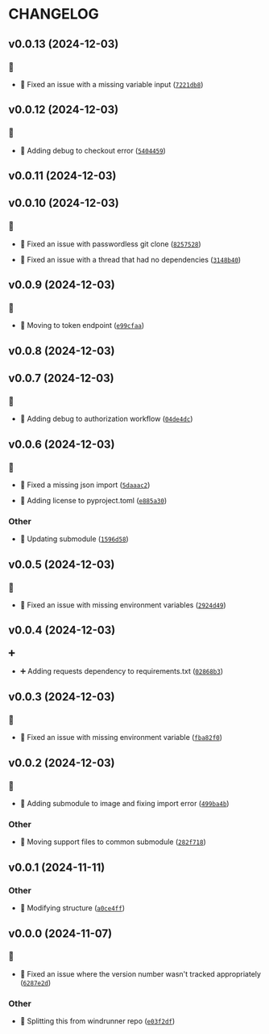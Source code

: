 # CHANGELOG

## v0.0.13 (2024-12-03)

### :bug:

* :bug: Fixed an issue with a missing variable input ([`7221db8`](https://github.com/Westfall-io/windbound/commit/7221db8ddb8c3640dc63f612dce37f4c4d70979d))

## v0.0.12 (2024-12-03)

### :bug:

* :bug: Adding debug to checkout error ([`5404459`](https://github.com/Westfall-io/windbound/commit/54044598666c2d2bdc57a64f345915792855487b))

## v0.0.11 (2024-12-03)

## v0.0.10 (2024-12-03)

### :bug:

* :bug: Fixed an issue with passwordless git clone ([`8257528`](https://github.com/Westfall-io/windbound/commit/8257528753951f4d53261fee292adb6666491a85))

* :bug: Fixed an issue with a thread that had no dependencies ([`3148b40`](https://github.com/Westfall-io/windbound/commit/3148b402428ecbad47e81289dccd68f6ff4f7990))

## v0.0.9 (2024-12-03)

### :bug:

* :bug: Moving to token endpoint ([`e99cfaa`](https://github.com/Westfall-io/windbound/commit/e99cfaadb4985c6805fb0d62b1ca797263390a18))

## v0.0.8 (2024-12-03)

## v0.0.7 (2024-12-03)

### :bug:

* :bug: Adding debug to authorization workflow ([`04de4dc`](https://github.com/Westfall-io/windbound/commit/04de4dcbf3d4c67158b8f467c0460b3f1f521ad5))

## v0.0.6 (2024-12-03)

### :bug:

* :bug: Fixed a missing json import ([`5daaac2`](https://github.com/Westfall-io/windbound/commit/5daaac234496f8c851da67394d343609cda599e2))

* :bug: Adding license to pyproject.toml ([`e885a30`](https://github.com/Westfall-io/windbound/commit/e885a30418dad4d403e2a2b5c318fb4e8f1444f4))

### Other

* :bento: Updating submodule ([`1596d58`](https://github.com/Westfall-io/windbound/commit/1596d58eb13c2e6eb265fbbc129c536921253a10))

## v0.0.5 (2024-12-03)

### :bug:

* :bug: Fixed an issue with missing environment variables ([`2924d49`](https://github.com/Westfall-io/windbound/commit/2924d49b40a719d601ce3fa6dba60fac1beee13f))

## v0.0.4 (2024-12-03)

### :heavy_plus_sign:

* :heavy_plus_sign: Adding requests dependency to requirements.txt ([`02868b3`](https://github.com/Westfall-io/windbound/commit/02868b378fc8f6dc3d8fa0ba402cb013a76896b3))

## v0.0.3 (2024-12-03)

### :bug:

* :bug: Fixed an issue with missing environment variable ([`fba82f0`](https://github.com/Westfall-io/windbound/commit/fba82f09d4df7be66625f78a3751ad5b08648098))

## v0.0.2 (2024-12-03)

### :bug:

* :bug: Adding submodule to image and fixing import error ([`499ba4b`](https://github.com/Westfall-io/windbound/commit/499ba4bcd268fe25e9183fa75e827da0a3d73d35))

### Other

* :art: Moving support files to common submodule ([`282f718`](https://github.com/Westfall-io/windbound/commit/282f718d8884582eda9a14b872a3c8ad1d09637c))

## v0.0.1 (2024-11-11)

### Other

* :art: Modifying structure ([`a0ce4ff`](https://github.com/Westfall-io/windbound/commit/a0ce4ff44c0d61d61059a5c0c0d05008642620ad))

## v0.0.0 (2024-11-07)

### :bug:

* :bug: Fixed an issue where the version number wasn&#39;t tracked appropriately ([`6287e2d`](https://github.com/Westfall-io/windbound/commit/6287e2d6252a0ea96abcb40868d70ccec05b4084))

### Other

* :tada: Splitting this from windrunner repo ([`e03f2df`](https://github.com/Westfall-io/windbound/commit/e03f2dfe3a5c5f9ce1497369b493dce8ccaf23bb))
